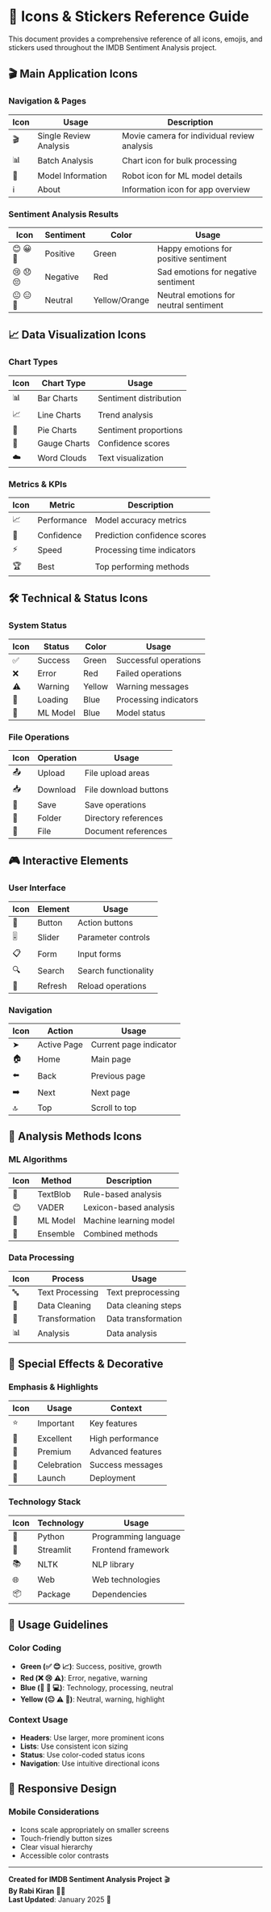 # 🎨 Icons & Stickers Reference Guide

This document provides a comprehensive reference of all icons, emojis, and stickers used throughout the IMDB Sentiment Analysis project.

## 🎬 Main Application Icons

### Navigation & Pages
| Icon | Usage | Description |
|------|-------|-------------|
| 🎬 | Single Review Analysis | Movie camera for individual review analysis |
| 📊 | Batch Analysis | Chart icon for bulk processing |
| 🤖 | Model Information | Robot icon for ML model details |
| ℹ️ | About | Information icon for app overview |

### Sentiment Analysis Results
| Icon | Sentiment | Color | Usage |
|------|-----------|-------|-------|
| 😊 😀 🙂 | Positive | Green | Happy emotions for positive sentiment |
| 😢 😞 😔 | Negative | Red | Sad emotions for negative sentiment |
| 😐 😑 🤔 | Neutral | Yellow/Orange | Neutral emotions for neutral sentiment |

## 📈 Data Visualization Icons

### Chart Types
| Icon | Chart Type | Usage |
|------|------------|-------|
| 📊 | Bar Charts | Sentiment distribution |
| 📈 | Line Charts | Trend analysis |
| 🥧 | Pie Charts | Sentiment proportions |
| 🎯 | Gauge Charts | Confidence scores |
| ☁️ | Word Clouds | Text visualization |

### Metrics & KPIs
| Icon | Metric | Description |
|------|--------|-------------|
| 📈 | Performance | Model accuracy metrics |
| 🎯 | Confidence | Prediction confidence scores |
| ⚡ | Speed | Processing time indicators |
| 🏆 | Best | Top performing methods |

## 🛠️ Technical & Status Icons

### System Status
| Icon | Status | Color | Usage |
|------|--------|-------|-------|
| ✅ | Success | Green | Successful operations |
| ❌ | Error | Red | Failed operations |
| ⚠️ | Warning | Yellow | Warning messages |
| 🔄 | Loading | Blue | Processing indicators |
| 🤖 | ML Model | Blue | Model status |

### File Operations
| Icon | Operation | Usage |
|------|-----------|-------|
| 📤 | Upload | File upload areas |
| 📥 | Download | File download buttons |
| 💾 | Save | Save operations |
| 📁 | Folder | Directory references |
| 📄 | File | Document references |

## 🎮 Interactive Elements

### User Interface
| Icon | Element | Usage |
|------|---------|-------|
| 🔘 | Button | Action buttons |
| 🎚️ | Slider | Parameter controls |
| 📋 | Form | Input forms |
| 🔍 | Search | Search functionality |
| 🔄 | Refresh | Reload operations |

### Navigation
| Icon | Action | Usage |
|------|--------|-------|
| ➤ | Active Page | Current page indicator |
| 🏠 | Home | Main page |
| ⬅️ | Back | Previous page |
| ➡️ | Next | Next page |
| 🔝 | Top | Scroll to top |

## 🔧 Analysis Methods Icons

### ML Algorithms
| Icon | Method | Description |
|------|--------|-------------|
| 📝 | TextBlob | Rule-based analysis |
| 😊 | VADER | Lexicon-based analysis |
| 🤖 | ML Model | Machine learning model |
| 🤝 | Ensemble | Combined methods |

### Data Processing
| Icon | Process | Usage |
|------|---------|-------|
| 🔤 | Text Processing | Text preprocessing |
| 🧹 | Data Cleaning | Data cleaning steps |
| 🔄 | Transformation | Data transformation |
| 📊 | Analysis | Data analysis |

## 🌟 Special Effects & Decorative

### Emphasis & Highlights
| Icon | Usage | Context |
|------|-------|---------|
| ⭐ | Important | Key features |
| 🌟 | Excellent | High performance |
| 💎 | Premium | Advanced features |
| 🎉 | Celebration | Success messages |
| 🚀 | Launch | Deployment |

### Technology Stack
| Icon | Technology | Usage |
|------|------------|-------|
| 🐍 | Python | Programming language |
| 🎨 | Streamlit | Frontend framework |
| 📚 | NLTK | NLP library |
| 🌐 | Web | Web technologies |
| 📦 | Package | Dependencies |

## 🎯 Usage Guidelines

### Color Coding
- **Green (✅ 😊 📈)**: Success, positive, growth
- **Red (❌ 😢 ⚠️)**: Error, negative, warning
- **Blue (🤖 🔄 💻)**: Technology, processing, neutral
- **Yellow (😐 ⚠️ 🌟)**: Neutral, warning, highlight

### Context Usage
- **Headers**: Use larger, more prominent icons
- **Lists**: Use consistent icon sizing
- **Status**: Use color-coded status icons
- **Navigation**: Use intuitive directional icons

## 📱 Responsive Design

### Mobile Considerations
- Icons scale appropriately on smaller screens
- Touch-friendly button sizes
- Clear visual hierarchy
- Accessible color contrasts

---

**Created for IMDB Sentiment Analysis Project** 🎬  
**By Rabi Kiran** 👨‍💻  
**Last Updated**: January 2025 📅